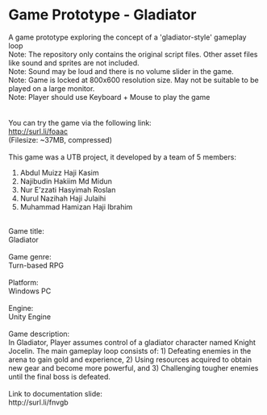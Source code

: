 # Game Prototype - Gladiator
A game prototype exploring the concept of a 'gladiator-style' gameplay loop <br/>
Note: The repository only contains the original script files. Other asset files like sound and sprites are not included.<br/>
Note: Sound may be loud and there is no volume slider in the game.<br/>
Note: Game is locked at 800x600 resolution size. May not be suitable to be played on a large monitor.<br/>
Note: Player should use Keyboard + Mouse to play the game<br/>
<br/><br/>
You can try the game via the following link:<br/>
http://surl.li/foaac<br/>
(Filesize: ~37MB, compressed)<br/>
<br/>
This game was a UTB project, it developed by a team of 5 members:<br/>
1. Abdul Muizz Haji Kasim<br/>
2. Najibudin Hakiim Md Midun<br/>
3. Nur E’zzati Hasyimah Roslan<br/>
4. Nurul Nazihah Haji Julaihi<br/>
5. Muhammad Hamizan Haji Ibrahim<br/>
<br/>
Game title:<br/>
Gladiator<br/>
<br/>
Game genre:<br/>
Turn-based RPG<br/>
<br/>
Platform:<br/>
Windows PC<br/>
<br/>
Engine:<br/>
Unity Engine<br/>
<br/>
Game description:<br/>
In Gladiator, Player assumes control of a gladiator character named Knight Jocelin. The main gameplay loop consists of: 1) Defeating enemies in the arena to gain gold and experience, 2) Using resources acquired to obtain new gear and become more powerful, and 3) Challenging tougher enemies until the final boss is defeated.<br/>
<br/>
Link to documentation slide:<br/>
http://surl.li/fnvgb
